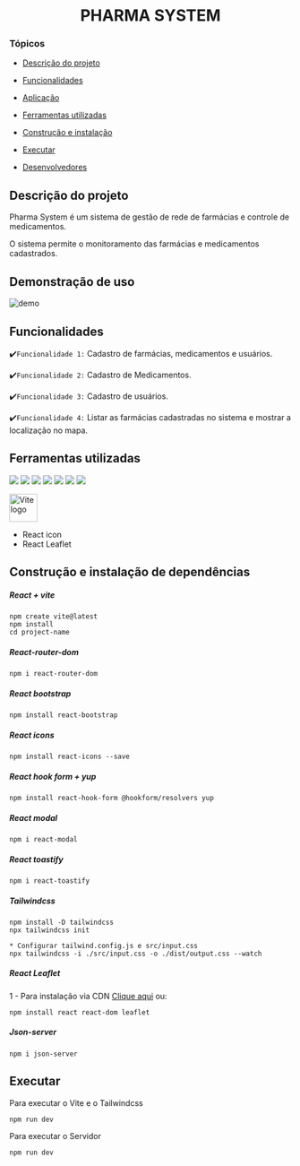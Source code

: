 <h1 align="center"> PHARMA SYSTEM </h1>

### Tópicos

- [Descrição do projeto](#descrição-do-projeto)

- [Funcionalidades](#funcionalidades)

- [Aplicação](#aplicação)

- [Ferramentas utilizadas](#ferramentas-utilizadas)

- [Construção e instalação](#construção-e-instalação-de-dependências)

- [Executar](#executar)

- [Desenvolvedores](#desenvolvedores)

## Descrição do projeto

Pharma System é um sistema de gestão de rede de farmácias e controle de medicamentos.

O sistema permite o monitoramento das farmácias e medicamentos cadastrados.

## Demonstração de uso

![demo](https://user-images.githubusercontent.com/59830792/233870520-2892ebdb-12aa-4b33-9833-b62ee42d4349.gif)




## Funcionalidades

:heavy_check_mark:`Funcionalidade 1:` Cadastro de farmácias, medicamentos e usuários.

:heavy_check_mark:`Funcionalidade 2:` Cadastro de Medicamentos.

:heavy_check_mark:`Funcionalidade 3:` Cadastro de usuários.

:heavy_check_mark:`Funcionalidade 4:` Listar as farmácias cadastradas no sistema e mostrar a localização no mapa.


## Ferramentas utilizadas

<img src="https://img.shields.io/badge/JavaScript-F7DF1E?style=for-the-badge&logo=javascript&logoColor=black"/>
<img src="https://img.shields.io/badge/HTML5-E34F26?style=for-the-badge&logo=html5&logoColor=white"/>
<img src="https://img.shields.io/badge/React-20232A?style=for-the-badge&logo=react&logoColor=61DAFB"/>
<img src="https://img.shields.io/badge/Tailwind_CSS-38B2AC?style=for-the-badge&logo=tailwind-css&logoColor=white"/>
<img src="https://img.shields.io/badge/React_Router-CA4245?style=for-the-badge&logo=react-router&logoColor=white"/>
<img src="https://img.shields.io/badge/npm-CB3837?style=for-the-badge&logo=npm&logoColor=white"/>
<img src="https://img.shields.io/badge/Bootstrap-563D7C?style=for-the-badge&logo=bootstrap&logoColor=white"/>

<p align="left">
  <a href="https://vitejs.dev" target="_blank" rel="noopener noreferrer">
    <img height="50"  src="https://vitejs.dev/logo.svg" alt="Vite logo">
  </a>
</p>

* React icon
* React Leaflet


## Construção e instalação de dependências

##### React + vite

```
npm create vite@latest
npm install
cd project-name
```

##### React-router-dom

```
npm i react-router-dom

```

##### React bootstrap

```
npm install react-bootstrap
```

##### React icons

```
npm install react-icons --save
```

##### React hook form + yup

```
npm install react-hook-form @hookform/resolvers yup
```

##### React modal

```
npm i react-modal
```

##### React toastify

```
npm i react-toastify
```

##### Tailwindcss

```
npm install -D tailwindcss
npx tailwindcss init

* Configurar tailwind.config.js e src/input.css
npx tailwindcss -i ./src/input.css -o ./dist/output.css --watch
```

##### React Leaflet

1 - Para instalação via CDN <a href="https://react-leaflet.js.org/docs/start-installation/">Clique aqui</a> ou:

```
npm install react react-dom leaflet
```

##### Json-server

```
npm i json-server
```

## Executar

Para executar o Vite e o Tailwindcss

```
npm run dev
```

Para executar o Servidor

```
npm run dev
```

